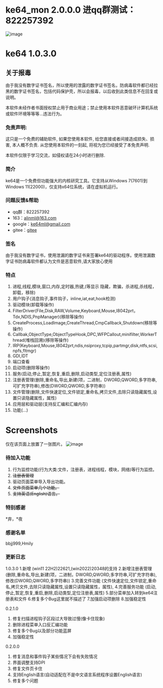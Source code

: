 # ke64_mon 2.0.0.0 进qq群测试：822257392
![image](https://github.com/alinml/ke64/blob/main/screenshots/mon.png)

# ke64 1.0.3.0

## 关于报毒
由于我没有数字证书签名，所以使用的泄露的数字证书签名，防病毒软件都已经拉黑的数字证书签名，包括代码保护壳，所以会报毒，以后收到此类信息不在回复或说明。

本软件未经作者书面授权禁止用于商业用途；禁止使用本软件恶意破环计算机系统或软件环境等等等...违法行为。

### 免责声明:
这只是一个免费的辅助软件, 如果您使用本软件, 给您直接或者间接造成损失、损害, 本人概不负责. 从您使用本软件的一刻起, 将视为您已经接受了本免责声明.

本软件仅限于学习交流，如侵权请在24小时进行删除.

### 简介

ke64是一个免费但功能强大的内核研究工具。它支持从Windows 7(7601)到Windows 11(22000)，仅支持x64位系统，请在虚拟机运行。

### 问题反馈&帮助
* qq群：822257392
* 163：alinml@163.com
* google：ke64ml@gmail.com
* gitee：[gitee](https://gitee.com/alinml/ke64)

### 签名
由于我没有数字证书，使用泄漏的数字证书来签署ke64的驱动程序。使用泄漏数字证书防病毒软件都认为文件是恶意软件,请大家放心使用


### 特点
1. 进程,线程,模块,窗口,内存,定时器,热键,(等显示 隐藏，欺骗，杀进程,杀线程，卸载，移除)
2. 用户钩子(消息钩子,事件钩子，inline,iat,eat,hook检测)
3. 驱动模块(卸载等操作)
4. FilterDriver(File,Disk,RAW,Volume,Keyboard,Mouse,I8042prt，Tdx,NDIS,PnpManager)(移除等操作)
5. CreateProcess,LoadImage,CreateThread,CmpCallback,Shutdown(移除等操作)
6. Callbak,ObjectType,ObjectTypeHook,DPC,WFPCallout,minifilter,WorkerThread(堆栈回溯)(移除等操作)
7. IRP(Keyboard,Mouse,I8042prt,ndis,nsiproxy,tcpip,partmgr,disk,ntfs,scsi,npfs,fltmgr)
8. GDI,IDT
9. 端口查看
10. 启动项(删除等操作)
11. 服务(启动,停止,暂定,恢复,重启,删除,启动类型,定位注册表,属性)
12. 注册表管理(删除,重命名,导出,新建(项，二进制，DWORD,QWORD,多字符串,可扩充字符串),修改(DWORD,QWORD,多字符串))
13. 文件管理(删除,文件快速定位,文件锁定,重命名,拷贝文件,去除只读隐藏属性,设置只读隐藏属性，属性)
14. 应用层和驱动层(支持反汇编和汇编内存)
15. 功能(...)

# Screenshots
仅在该页面上放置了一张图片。
![image](https://github.com/alinml/ke64/blob/main/screenshots/process(hook).jpg)

### 待加入功能
1. 行为监控功能(行为大类:文件，注册表，进程线程，模块，网络)等行为监控。
2. ~~注册表管理~~
3. 驱动页面菜单导入导出功能。
4. ~~文件页面菜单几个功能。~~
5. ~~支持英语(English)语言。~~
### 特别感谢
*弃，*夜

### 感谢名单
bbjj999,Hmily


### 更新日志 

1.0.3.0
1.新增 (win11 22H2)22621,(win2022)20348的支持
2.新增注册表管理 (删除,重命名,导出,新建(项，二进制，DWORD,QWORD,多字符串,可扩充字符串),修改(DWORD,QWORD,多字符串))
3.完善文件功能 (文件快速定位,文件锁定,重命名,拷贝文件,去除只读隐藏属性,设置只读隐藏属性，属性),
4.完善服务功能 (启动,停止,暂定,恢复,重启,删除,启动类型,定位注册表,属性)
5.部分菜单加入转到ke64注册表和文件
6.修复多个Bug这里就不描述了
7.加强启动项删除
8.加强稳定性

0.2.1.0
1. 修复扫描进程钩子区段过大导致过慢(像卡住现象)
2. 删除进程菜单入口反汇编功能
3. 修复多个Bug以及部分功能蓝屏
4. 加强稳定性

0.2.0.0
1. 修复消息和事件钩子某些情况下会有失败情况
2. 界面调整支持DPI
3. 修复文件页卡住
4. 支持English语言(自动适配在不是中文语言系统程序设置English语言)
5. 修复多个问题
